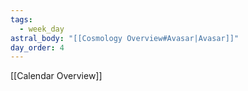 ```yaml
---
tags:
  - week_day
astral_body: "[[Cosmology Overview#Avasar|Avasar]]"
day_order: 4
---
```

[[Calendar Overview]]